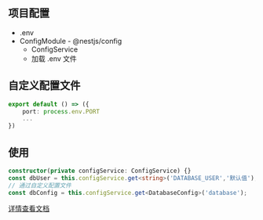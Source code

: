 ## 项目配置

- .env
- ConfigModule - @nestjs/config
  - ConfigService
  - 加载 .env 文件

## 自定义配置文件

```typescript
export default () => ({
    port: process.env.PORT
    ...
})
```

## 使用
```typescript
constructor(private configService: ConfigService) {}
const dbUser = this.configService.get<string>('DATABASE_USER','默认值');
// 通过自定义配置文件
const dbConfig = this.configService.get<DatabaseConfig>('database');

```

[详情查看文档](https://docs.nestjs.com/techniques/configuration#using-the-configservice)